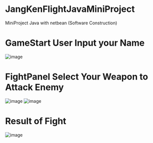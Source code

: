 # JangKenFlightJavaMiniProject
MiniProject Java with netbean (Software Construction)

# GameStart User Input your Name
![image](https://github.com/Trainii1150/JangKenFlightJavaMiniProject/assets/107059428/dd131ac5-e197-4a6a-95ac-757c048982b5)

# FightPanel Select Your Weapon to Attack Enemy
![image](https://github.com/Trainii1150/JangKenFlightJavaMiniProject/assets/107059428/6028b2e8-0aef-46b1-9070-d73ef2a4f473)
![image](https://github.com/Trainii1150/JangKenFlightJavaMiniProject/assets/107059428/b91c2ebf-410c-4193-9f41-ac2f075008d2)

# Result of Fight
![image](https://github.com/Trainii1150/JangKenFlightJavaMiniProject/assets/107059428/c8ecb836-be7c-470d-9906-612a8dde4927)
